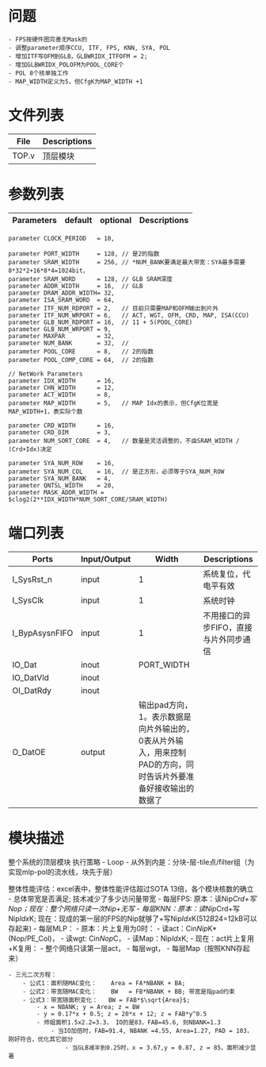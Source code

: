 # 问题
    - FPS按硬件图完善无Mask的
    - 调整parameter顺序CCU, ITF, FPS, KNN, SYA, POL
    - 增加ITF写OFM到GLB，GLBWRIDX_ITFOFM = 2;
    - 增加GLBWRIDX_POLOFM为POOL_CORE个
    - POL 8个核单独工作
    - MAP_WIDTH定义为5，但CfgK为MAP_WIDTH +1

# 文件列表
| File | Descriptions |
| ---- | ---- |
| TOP.v | 顶层模块 |


# 参数列表
| Parameters | default | optional | Descriptions |
| ---- | ---- | ---- | ---- |
    parameter CLOCK_PERIOD   = 10,

    parameter PORT_WIDTH     = 128, // 是2的指数
    parameter SRAM_WIDTH     = 256, // *NUM_BANK要满足最大带宽：SYA最多需要8*32*2+16*8*4=1024bit，
    parameter SRAM_WORD      = 128, // GLB SRAM深度
    parameter ADDR_WIDTH     = 16,  // GLB
    parameter DRAM_ADDR_WIDTH= 32,  
    parameter ISA_SRAM_WORD  = 64,
    parameter ITF_NUM_RDPORT = 2,   // 目前只需要MAP和OFM输出到片外
    parameter ITF_NUM_WRPORT = 6,   // ACT, WGT, OFM, CRD, MAP, ISA(CCU)
    parameter GLB_NUM_RDPORT = 16,  // 11 + 5(POOL_CORE)
    parameter GLB_NUM_WRPORT = 9, 
    parameter MAXPAR         = 32,
    parameter NUM_BANK       = 32,  //
    parameter POOL_CORE      = 8,   // 2的指数
    parameter POOL_COMP_CORE = 64,  // 2的指数

    // NetWork Parameters
    parameter IDX_WIDTH      = 16,
    parameter CHN_WIDTH      = 12,
    parameter ACT_WIDTH      = 8,
    parameter MAP_WIDTH      = 5,   // MAP Idx的表示，但CfgK位宽是MAP_WIDTH+1，表实际个数

    parameter CRD_WIDTH      = 16,   
    parameter CRD_DIM        = 3,   
    parameter NUM_SORT_CORE  = 4,   // 数量是灵活调整的，不由SRAM_WIDTH / (Crd+Idx)决定

    parameter SYA_NUM_ROW    = 16,
    parameter SYA_NUM_COL    = 16,  // 是正方形，必须等于SYA_NUM_ROW
    parameter SYA_NUM_BANK   = 4,
    parameter QNTSL_WIDTH    = 20,
    parameter MASK_ADDR_WIDTH = $clog2(2**IDX_WIDTH*NUM_SORT_CORE/SRAM_WIDTH)



# 端口列表
| Ports | Input/Output | Width | Descriptions |
| ---- | ---- | ---- | ---- |
| I_SysRst_n            | input | 1 | 系统复位，代电平有效 |
| I_SysClk              | input | 1 | 系统时钟 |
| I_BypAsysnFIFO        | input | 1 | 不用接口的异步FIFO，直接与片外同步通信 |
| IO_Dat                | inout | PORT_WIDTH |  |
| IO_DatVld             | inout |
| OI_DatRdy             | inout |
| O_DatOE               | output| 输出pad方向，1。表示数据是向片外输出的，0表从片外输入，用来控制PAD的方向，同时告诉片外要准备好接收输出的数据了 |


# 模块描述
整个系统的顶层模块
执行策略
    - Loop
        - 从外到内是：分块-层-tile点/filter组（为实现mlp-pol的流水线，块先于层）

整体性能评估：excel表中，整体性能评估超过SOTA 13倍，各个模块核数的确立
    - 总体带宽是否满足; 技术减少了多少访问量带宽
        - 每层FPS: 原本：读Nip*Crd+写Nop；现在：整个网络只读一次Nip+无写
        - 每层KNN：原本：读Nip*Crd+写Nip*Idx*K; 现在：现成的第一层的FPS的Nip就够了+写Nip*Idx*K(512*B*24=12kB可以存起来)
        - 每层MLP：
            - 原本：片上复用为0时：
                - 读act：Cin*Nip*K*(Nop/PE_Col)，
                - 读wgt: Cin*Nop*C，
                - 读Map：Nip*Idx*K; 
            - 现在：act片上复用+K复用：
                - 整个网络只读第一层act，
                - 每层wgt，
                - 每层Map（按照KNN存起来）

    - 三元二次方程：
        - 公式1：面积随MAC变化：    Area = FA*NBANK + BA;
        - 公式2：带宽随MAC变化：    BW   = FB*NBANK + BB; 带宽是指pad约束
        - 公式3：带宽随面积变化：   BW = FAB*$\sqrt{Area}$; 
            - x = NBANK; y = Area; z = BW
            - y = 0.17*x + 0.5; z = 20*x + 12; z = FAB*y^0.5
            - 师姐面积1.5x2.2=3.3， IO的是83，FAB=45.6, 则NBANK=1.3
                - 当IO加倍时，FAB=91.4, NBANK =4.55, Area=1.27, PAD = 103，刚好符合，优化其它部分
                    - 当GLB减半到0.25时，x = 3.67,y = 0.87, z = 85，面积减少显著
